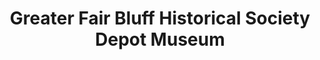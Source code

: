 ---
layout: repo
title: "Greater Fair Bluff Historical Society Depot Museum"
id: 4842
permalink: repos/4842/
---